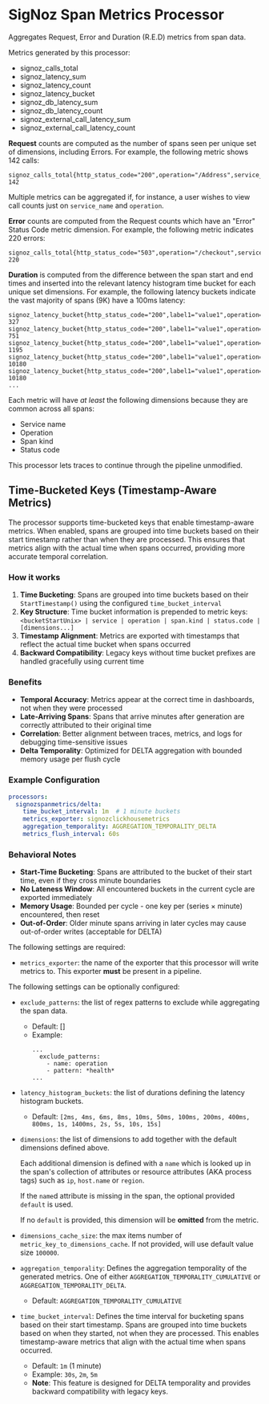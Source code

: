 # SigNoz Span Metrics Processor

Aggregates Request, Error and Duration (R.E.D) metrics from span data.

Metrics generated by this processor:
- signoz_calls_total
- signoz_latency_sum
- signoz_latency_count
- signoz_latency_bucket
- signoz_db_latency_sum
- signoz_db_latency_count
- signoz_external_call_latency_sum
- signoz_external_call_latency_count

**Request** counts are computed as the number of spans seen per unique set of dimensions, including Errors.
For example, the following metric shows 142 calls:
```
signoz_calls_total{http_status_code="200",operation="/Address",service_name="shippingservice",span_kind="SPAN_KIND_SERVER",status_code="STATUS_CODE_UNSET"} 142
```
Multiple metrics can be aggregated if, for instance, a user wishes to view call counts just on `service_name` and `operation`.

**Error** counts are computed from the Request counts which have an "Error" Status Code metric dimension.
For example, the following metric indicates 220 errors:
```
signoz_calls_total{http_status_code="503",operation="/checkout",service_name="frontend",span_kind="SPAN_KIND_CLIENT",status_code="STATUS_CODE_ERROR"} 220
```

**Duration** is computed from the difference between the span start and end times and inserted into the
relevant latency histogram time bucket for each unique set dimensions.
For example, the following latency buckets indicate the vast majority of spans (9K) have a 100ms latency:
```
signoz_latency_bucket{http_status_code="200",label1="value1",operation="/Address",service_name="shippingservice",span_kind="SPAN_KIND_SERVER",status_code="STATUS_CODE_UNSET",le="2"} 327
signoz_latency_bucket{http_status_code="200",label1="value1",operation="/Address",service_name="shippingservice",span_kind="SPAN_KIND_SERVER",status_code="STATUS_CODE_UNSET",le="6"} 751
signoz_latency_bucket{http_status_code="200",label1="value1",operation="/Address",service_name="shippingservice",span_kind="SPAN_KIND_SERVER",status_code="STATUS_CODE_UNSET",le="10"} 1195
signoz_latency_bucket{http_status_code="200",label1="value1",operation="/Address",service_name="shippingservice",span_kind="SPAN_KIND_SERVER",status_code="STATUS_CODE_UNSET",le="100"} 10180
signoz_latency_bucket{http_status_code="200",label1="value1",operation="/Address",service_name="shippingservice",span_kind="SPAN_KIND_SERVER",status_code="STATUS_CODE_UNSET",le="250"} 10180
...
```

Each metric will have _at least_ the following dimensions because they are common across all spans:
- Service name
- Operation
- Span kind
- Status code

This processor lets traces to continue through the pipeline unmodified.

## Time-Bucketed Keys (Timestamp-Aware Metrics)

The processor supports time-bucketed keys that enable timestamp-aware metrics. When enabled, spans are grouped into time buckets based on their start timestamp rather than when they are processed. This ensures that metrics align with the actual time when spans occurred, providing more accurate temporal correlation.

### How it works

1. **Time Bucketing**: Spans are grouped into time buckets based on their `StartTimestamp()` using the configured `time_bucket_interval`
2. **Key Structure**: Time bucket information is prepended to metric keys: `<bucketStartUnix> | service | operation | span.kind | status.code | [dimensions...]`
3. **Timestamp Alignment**: Metrics are exported with timestamps that reflect the actual time bucket when spans occurred
4. **Backward Compatibility**: Legacy keys without time bucket prefixes are handled gracefully using current time

### Benefits

- **Temporal Accuracy**: Metrics appear at the correct time in dashboards, not when they were processed
- **Late-Arriving Spans**: Spans that arrive minutes after generation are correctly attributed to their original time
- **Correlation**: Better alignment between traces, metrics, and logs for debugging time-sensitive issues
- **Delta Temporality**: Optimized for DELTA aggregation with bounded memory usage per flush cycle

### Example Configuration

```yaml
processors:
  signozspanmetrics/delta:
    time_bucket_interval: 1m  # 1 minute buckets
    metrics_exporter: signozclickhousemetrics
    aggregation_temporality: AGGREGATION_TEMPORALITY_DELTA
    metrics_flush_interval: 60s
```

### Behavioral Notes

- **Start-Time Bucketing**: Spans are attributed to the bucket of their start time, even if they cross minute boundaries
- **No Lateness Window**: All encountered buckets in the current cycle are exported immediately
- **Memory Usage**: Bounded per cycle - one key per (series × minute) encountered, then reset
- **Out-of-Order**: Older minute spans arriving in later cycles may cause out-of-order writes (acceptable for DELTA)

The following settings are required:

- `metrics_exporter`: the name of the exporter that this processor will write metrics to. This exporter **must** be present in a pipeline.

The following settings can be optionally configured:

- `exclude_patterns`: the list of regex patterns to exclude while aggregating the span data.
  - Default: []
  - Example:
    ```
    ...
      exclude_patterns:
        - name: operation
        - pattern: *health*
    ...
    ```
- `latency_histogram_buckets`: the list of durations defining the latency histogram buckets.
  - Default: `[2ms, 4ms, 6ms, 8ms, 10ms, 50ms, 100ms, 200ms, 400ms, 800ms, 1s, 1400ms, 2s, 5s, 10s, 15s]`
- `dimensions`: the list of dimensions to add together with the default dimensions defined above.
  
  Each additional dimension is defined with a `name` which is looked up in the span's collection of attributes or
  resource attributes (AKA process tags) such as `ip`, `host.name` or `region`.
  
  If the `name`d attribute is missing in the span, the optional provided `default` is used.
  
  If no `default` is provided, this dimension will be **omitted** from the metric.
- `dimensions_cache_size`: the max items number of `metric_key_to_dimensions_cache`. If not provided, will
  use default value size `100000`.
- `aggregation_temporality`: Defines the aggregation temporality of the generated metrics. 
  One of either `AGGREGATION_TEMPORALITY_CUMULATIVE` or `AGGREGATION_TEMPORALITY_DELTA`.
  - Default: `AGGREGATION_TEMPORALITY_CUMULATIVE`
- `time_bucket_interval`: Defines the time interval for bucketing spans based on their start timestamp.
  Spans are grouped into time buckets based on when they started, not when they are processed.
  This enables timestamp-aware metrics that align with the actual time when spans occurred.
  - Default: `1m` (1 minute)
  - Example: `30s`, `2m`, `5m`
  - **Note**: This feature is designed for DELTA temporality and provides backward compatibility with legacy keys.
